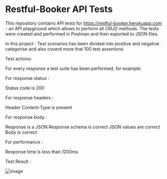 # Restful-Booker API Tests

This repository contains API tests for https://restful-booker.herokuapp.com - an API playground which allows to perform all CRUD methods. The tests were created and performed in Postman and then exported to JSON files.

In this project : Test scenarios has been divided into positive and negative categorise and also coverd more that 100 test assertions 

Test actions: 

For every response a test suite has been performed, for example:

For response status :

Status code is 200

For response headers :

Header Content-Type is present

For response body :

Response is a JSON
Response schema is correct
JSON values are correct 
Body is correct

For performance :

Response time is less than 1200ms

Test Result :



![image](https://github.com/UtkarshHowale/API_Testing_Project/assets/128349457/d97ece0a-7a58-40b3-84ef-b49bea11d3b7)





